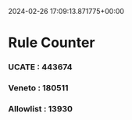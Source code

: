 2024-02-26 17:09:13.871775+00:00
# Rule Counter 
 ### UCATE : 443674

 ### Veneto : 180511

 ### Allowlist : 13930